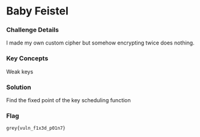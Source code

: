 # Baby Feistel

### Challenge Details

I made my own custom cipher but somehow encrypting twice does nothing.

### Key Concepts

Weak keys

### Solution

Find the fixed point of the key scheduling function

### Flag
`grey{vuln_f1x3d_p01n7}`
